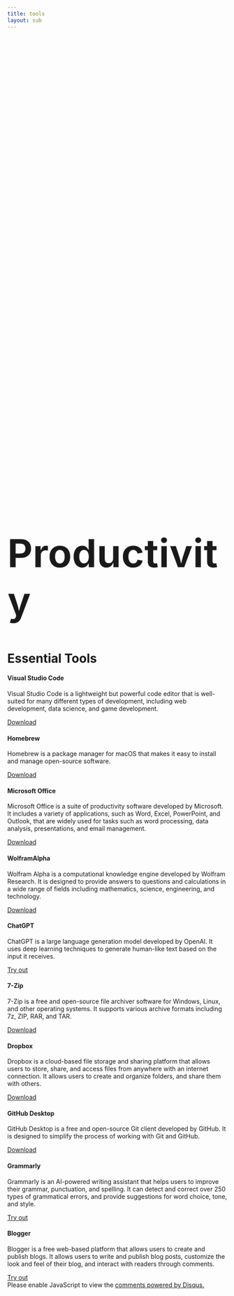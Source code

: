 ```yaml
---
title: tools
layout: sub
---
```


<!-- Header Start -->
<div class="container-fluid bg-primary d-flex align-items-center mb-5 py-5" id="home" style="min-height: 25vh;"></div>
<!-- Header End -->

<!-- ADD BLOCKS-->
<!-- Services Start -->
<div class="container-fluid pt-5" id="service">
    <div class="container">
        <div class="service-h4 position-relative d-flex align-items-center justify-content-center">
            <h1 class="display-1 text-uppercase text-white" style="-webkit-text-stroke: 1px #dee2e6;font-size: 90px;">Productivity</h1>
            <h1 class="position-absolute text-uppercase text-primary">Essential Tools</h1>
        </div>
        <div class="row pb-3">
            <div class="service-box col-lg-4 col-md-6 text-center mb-5">
                <div class="d-flex align-items-center justify-content-center mb-4 ">
                    <i class="fa fa-3x fa-computer text-primary mt-2.5 mr-3"></i>
                    <h4 class="font-weight-bold m-0">Visual Studio Code</h4>
                </div>
                <p>Visual Studio Code is a lightweight but powerful code editor that is well-suited for many different types of development, including web development, data science, and game development.</p>
                <a class="border-bottom border-primary text-decoration-none" href="https://code.visualstudio.com/" target="_blank">Download</a>
            </div>
            <div class="service-box col-lg-3 col-md-6 text-center mb-5">
                <div class="d-flex align-items-center justify-content-center mb-4">
                    <i class="fa fa-3x fa-bars-progress text-primary mt-2.5 mr-3"></i>
                    <h4 class="font-weight-bold m-0">Homebrew</h4>
                </div>
                <p>Homebrew is a package manager for macOS that makes it easy to install and manage open-source software.</p>
                <a class="border-bottom border-primary text-decoration-none" href="https://brew.sh/" target="_blank">Download</a>
            </div>
            <div class="service-box col-lg-4 col-md-6 text-center mb-5">
                <div class="d-flex align-items-center justify-content-center mb-4">
                    <i class="fab fa-3x fa-microsoft text-primary mt-2.5 mr-3"></i>
                    <h4 class="font-weight-bold m-0">Microsoft Office</h4>
                </div>
                <p>Microsoft Office is a suite of productivity software developed by Microsoft. It includes a variety of applications, such as Word, Excel, PowerPoint, and Outlook, that are widely used for tasks such as word processing, data analysis, presentations, and email management.</p>
                <a class="border-bottom border-primary text-decoration-none" href="https://www.microsoft.com/en-us/microsoft-365" target="_blank">Download</a>
            </div>
            <div class="service-box col-lg-4 col-md-6 text-center mb-5">
                <div class="d-flex align-items-center justify-content-center mb-4">
                    <i class="fa fa-3x fa-calculator text-primary mt-2.5 mr-3"></i>
                    <h4 class="font-weight-bold m-0">WolframAlpha</h4>
                </div>
                <p>Wolfram Alpha is a computational knowledge engine developed by Wolfram Research. It is designed to provide answers to questions and calculations in a wide range of fields including mathematics, science, engineering, and technology.</p>
                <a class="border-bottom border-primary text-decoration-none" href="https://www.wolframalpha.com/" target="_blank">Download</a>
            </div>
            <div class="service-box col-lg-3 col-md-6 text-center mb-5">
                <div class="d-flex align-items-center justify-content-center mb-4">
                    <i class="fa fa-3x fa-microchip text-primary mt-2.5 mr-3"></i>
                    <h4 class="font-weight-bold m-0">ChatGPT</h4>
                </div>
                <p>ChatGPT is a large language generation model developed by OpenAI. It uses deep learning techniques to generate human-like text based on the input it receives. </p>
                <a class="border-bottom border-primary text-decoration-none" href="https://chat.openai.com/chat" target="_blank">Try out</a>
            </div>
            <div class="service-box col-lg-4  col-md-7 text-center mb-5">
                <div class="d-flex align-items-center justify-content-center mb-4">
                    <i class="fa fa-3x fa-file-zipper text-primary mt-2.5 mr-3"></i>
                    <h4 class="font-weight-bold m-0">7-Zip</h4>
                </div>
                <p>7-Zip is a free and open-source file archiver software for Windows, Linux, and other operating systems. It supports various archive formats including 7z, ZIP, RAR, and TAR. </p>
                <a class="border-bottom border-primary text-decoration-none" href="https://www.7-zip.org/download.html" target="_blank">Download</a>
            </div>
            <div class="service-box col-lg-4  col-md-7 text-center mb-5">
                <div class="d-flex align-items-center justify-content-center mb-4">
                    <i class="fa fa-3x fa-box-open text-primary mt-2.5 mr-3"></i>
                    <h4 class="font-weight-bold m-0">Dropbox</h4>
                </div>
                <p>Dropbox is a cloud-based file storage and sharing platform that allows users to store, share, and access files from anywhere with an internet connection. It allows users to create and organize folders, and share them with others. </p>
                <a class="border-bottom border-primary text-decoration-none" href="https://www.dropbox.com/" target="_blank">Download</a>
            </div>
            <div class="service-box col-lg-3 col-md-6 text-center mb-5">
                <div class="d-flex align-items-center justify-content-center mb-4">
                    <i class="fa fa-3x fa-desktop text-primary mt-2.5 mr-3"></i>
                    <h4 class="font-weight-bold m-0">GitHub Desktop</h4>
                </div>
                <p>GitHub Desktop is a free and open-source Git client developed by GitHub. It is designed to simplify the process of working with Git and GitHub. </p>
                <a class="border-bottom border-primary text-decoration-none" href="https://desktop.github.com/" target="_blank">Download</a>
            </div>
            <div class="service-box col-lg-4  col-md-7 text-center mb-5">
                <div class="d-flex align-items-center justify-content-center mb-4">
                    <i class="fa fa-3x fa-spell-check text-primary mt-2.5 mr-3"></i>
                    <h4 class="font-weight-bold m-0">Grammarly</h4>
                </div>
                <p>Grammarly is an AI-powered writing assistant that helps users to improve their grammar, punctuation, and spelling. It can detect and correct over 250 types of grammatical errors, and provide suggestions for word choice, tone, and style.</p>
                <a class="border-bottom border-primary text-decoration-none" href="https://app.grammarly.com/" target="_blank">Try out</a>
            </div>
            <div class="service-box col-lg-4  col-md-7 text-center mb-5">
                <div class="d-flex align-items-center justify-content-center mb-4">
                    <i class="fa fa-3x fa-blog text-primary mt-2.5 mr-3"></i>
                    <h4 class="font-weight-bold m-0">Blogger</h4>
                </div>
                <p>Blogger is a free web-based platform that allows users to create and publish blogs. It allows users to write and publish blog posts, customize the look and feel of their blog, and interact with readers through comments.</p>
                <a class="border-bottom border-primary text-decoration-none" href="https://www.blogger.com/" target="_blank">Try out</a>
            </div>
        </div>
    </div>
</div>
<!-- Services End -->

<!-- Chat Start-->
<div class="disqus">
    <div id="disqus_thread"></div>
    <script>
        /**
        *  RECOMMENDED CONFIGURATION VARIABLES: EDIT AND UNCOMMENT THE SECTION BELOW TO INSERT DYNAMIC VALUES FROM YOUR PLATFORM OR CMS.
        *  LEARN WHY DEFINING THESE VARIABLES IS IMPORTANT: https://disqus.com/admin/universalcode/#configuration-variables    */
        var disqus_config = function () {
        this.page.url = PAGE_URL;  // Replace PAGE_URL with your page's canonical URL variable
        this.page.identifier = PAGE_IDENTIFIER; // Replace PAGE_IDENTIFIER with your page's unique identifier variable
        };
        (function() { // DON'T EDIT BELOW THIS LINE
        var d = document, s = d.createElement('script');
        s.src = 'https://productivity-section.disqus.com/embed.js';
        s.setAttribute('data-timestamp', +new Date());
        (d.head || d.body).appendChild(s);
        })();
    </script>
    <noscript>Please enable JavaScript to view the <a href="https://disqus.com/?ref_noscript">comments powered by Disqus.</a></noscript>
</div>
<!-- Chat End-->


    